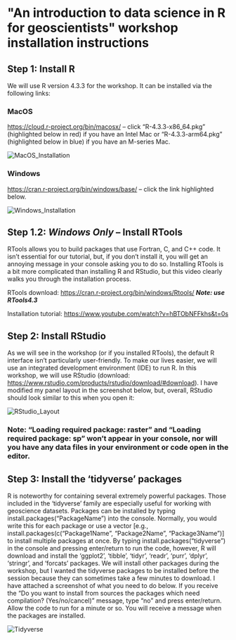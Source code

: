 # "An introduction to data science in R for geoscientists" workshop installation instructions

## Step 1: Install R

We will use R version 4.3.3 for the workshop. It can be installed via the following links:

### MacOS
https://cloud.r-project.org/bin/macosx/ – click “R-4.3.3-x86_64.pkg” (highlighted below in red) if you have an Intel Mac or “R-4.3.3-arm64.pkg” (highlighted below in blue) if you have an M-series Mac. 
 
![MacOS_Installation](https://github.com/JackFWard/An-introduction-to-data-science-in-R-for-geoscientists/assets/63625965/f8c1c5ab-7365-46a3-af4d-7abaa4f67990)

### Windows
https://cran.r-project.org/bin/windows/base/ – click the link highlighted below. 

![Windows_Installation](https://github.com/JackFWard/An-introduction-to-data-science-in-R-for-geoscientists/assets/63625965/efe183d3-cd82-4f18-87fc-bd304d822777)

## Step 1.2: ***Windows Only*** – Install RTools

RTools allows you to build packages that use Fortran, C, and C++ code. It isn’t essential for our tutorial, but, if you don’t install it, you will get an annoying message in your console asking you to do so. Installing RTools is a bit more complicated than installing R and RStudio, but this video clearly walks you through the installation process. 

RTools download: https://cran.r-project.org/bin/windows/Rtools/ ***Note: use RTools4.3***

Installation tutorial: https://www.youtube.com/watch?v=hBTObNFFkhs&t=0s 


## Step 2: Install RStudio

As we will see in the workshop (or if you installed RTools), the default R interface isn’t particularly user-friendly. To make our lives easier, we will use an integrated development environment (IDE) to run R. In this workshop, we will use RStudio (download: https://www.rstudio.com/products/rstudio/download/#download). I have modified my panel layout in the screenshot below, but, overall, RStudio should look similar to this when you open it:

![RStudio_Layout](https://github.com/JackFWard/An-introduction-to-data-science-in-R-for-geoscientists/assets/63625965/4bf06a07-5749-43aa-b445-972810e03514)

### Note: “Loading required package: raster” and “Loading required package: sp” won’t appear in your console, nor will you have any data files in your environment or code open in the editor.

## Step 3: Install the ‘tidyverse’ packages

R is noteworthy for containing several extremely powerful packages. Those included in the ‘tidyverse’ family are especially useful for working with geoscience datasets. Packages can be installed by typing install.packages(“PackageName”) into the console. Normally, you would write this for each package or use a vector [e.g., install.packages(c(“Package1Name”, “Package2Name”, “Package3Name”)] to install multiple packages at once. By typing install.packages(“tidyverse”) in the console and pressing enter/return to run the code, however, R will download and install the ‘ggplot2’, ‘tibble’, ‘tidyr’, ‘readr’, ‘purr’, ‘dplyr’, ‘stringr’, and ‘forcats’ packages. We will install other packages during the workshop, but I wanted the tidyverse packages to be installed before the session because they can sometimes take a few minutes to download. I have attached a screenshot of what you need to do below. If you receive the “Do you want to install from sources the packages which need compilation? (Yes/no/cancel)” message, type “no” and press enter/return. Allow the code to run for a minute or so. You will receive a message when the packages are installed.

![Tidyverse](https://github.com/JackFWard/An-introduction-to-data-science-in-R-for-geoscientists/assets/63625965/a5071f1d-e8ca-4a5b-9168-0534a169c4ec)




 
